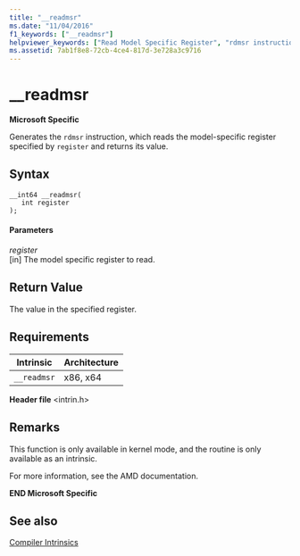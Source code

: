 ```yaml
---
title: "__readmsr"
ms.date: "11/04/2016"
f1_keywords: ["__readmsr"]
helpviewer_keywords: ["Read Model Specific Register", "rdmsr instruction", "__readmsr intrinsic"]
ms.assetid: 7ab1f8e8-72cb-4ce4-817d-3e728a3c9716
---
```

# __readmsr

**Microsoft Specific**

Generates the `rdmsr` instruction, which reads the model-specific register specified by `register` and returns its value.

## Syntax

```
__int64 __readmsr(
   int register
);
```

#### Parameters

*register*<br/>
[in] The model specific register to read.

## Return Value

The value in the specified register.

## Requirements

|Intrinsic|Architecture|
|---------------|------------------|
|`__readmsr`|x86, x64|

**Header file** \<intrin.h>

## Remarks

This function is only available in kernel mode, and the routine is only available as an intrinsic.

For more information, see the AMD documentation.

**END Microsoft Specific**

## See also

[Compiler Intrinsics](../intrinsics/compiler-intrinsics.md)
